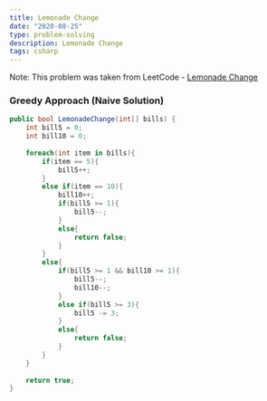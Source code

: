 ```yaml
---
title: Lemonade Change
date: "2020-08-25"
type: problem-solving
description: Lemonade Change
tags: csharp
---
```


Note: This problem was taken from LeetCode - [Lemonade Change](https://leetcode.com/problems/lemonade-change/)

### Greedy Approach (Naive Solution)

```csharp
public bool LemonadeChange(int[] bills) {
	int bill5 = 0;
	int bill10 = 0;
	
	foreach(int item in bills){
		if(item == 5){
			bill5++;
		}
		else if(item == 10){
			bill10++;
			if(bill5 >= 1){
				bill5--;    
			}
			else{
				return false;
			}
		}
		else{
			if(bill5 >= 1 && bill10 >= 1){
				bill5--;
				bill10--;
			}
			else if(bill5 >= 3){
				bill5 -= 3;
			}
			else{
				return false;
			}
		}
	}
	
	return true;
}
```
